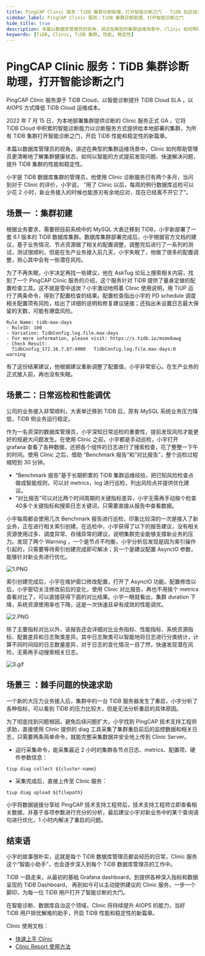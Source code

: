 ```yaml
---
title: PingCAP Clinic 服务：TiDB 集群诊断助理，打开智能诊断之门 - TiDB 社区技术月刊
sidebar_label: PingCAP Clinic 服务：TiDB 集群诊断助理，打开智能诊断之门
hide_title: true
description: 本篇以数据库管理员的视角，讲述在典型的集群运维场景中，Clinic 如何帮助管理员更清晰地了解集群健康状态，如何以智能的方式提前发现问题、快速解决问题，提升 TiDB 集群的性能和稳定性。
keywords: [TiDB, Clinic, TiDB 集群, 性能, 稳定性]
---
```


# PingCAP Clinic 服务：TiDB 集群诊断助理，打开智能诊断之门

PingCAP Clinic 服务源于 TiDB Cloud，以智能诊断提升 TiDB Cloud SLA ，以 AIOPS 方式降低 TiDB Cloud 运维成本。

2022 年 7 月 15 日，为本地部署集群提供诊断的 Clinic 服务正式 GA ，它将 TiDB Cloud 中积累的智能诊断能力以诊断服务方式提供给本地部署的集群，为所有 TiDB 集群打开智能诊断之门，开启 TiDB 性能和稳定性的新篇章。

本篇以数据库管理员的视角，讲述在典型的集群运维场景中，Clinic 如何帮助管理员更清晰地了解集群健康状态，如何以智能的方式提前发现问题、快速解决问题，提升 TiDB 集群的性能和稳定性。

小宇是 TiDB 数据库集群的管理员，他使用 Clinic 诊断服务已有两个多月，当问到对于 Clinic 的评价，小宇说， “用了 Clinic 以后，每周的例行数据库巡检可以少花 2 小时，新业务接入的时候也能游刃有余地应对，现在已经离不开它了”。

## 场景一 ：集群初建

根据业务要求，需要把目前系统中的 MySQL 大表迁移到 TiDB，小宇新部署了一套 6.1 版本的 TiDB 数据库集群。数据库集群部署完成后，小宇根据官方文档的建议，基于业务情况、节点资源做了相关的配置调整，调整完后进行了一系列的测试，测试很顺利，但是在生产业务接入前几天，小宇失眠了，他做了很多的配置调整，担心其中会有一些潜在风险。

为了不再失眠，小宇决定再找一些建议，他在 AskTug 论坛上搜索相关内容，找到了一个 PingCAP Clinic 服务的介绍，这个服务针对 TiDB 提供了量身定做的配置检查工具。这不就是雪中送炭？小宇激动地照着 Clinic 使用说明，用 TiUP 运行了两条命令，得到了配置检查的结果。配置检查指出小宇的 PD schedule 调度相关配置项有风险，给出了详细的说明和修复建议链接；还指出未设置日志最大保留的天数，可能有爆盘风险。

```shell
Rule Name: tidb-max-days
- RuleID: 100
- Variation: TidbConfig.log.file.max-days
- For more information, please visit: https://s.tidb.io/msmo6awg
- Check Result:
  TidbConfig_172.16.7.87:4000   TidbConfig.log.file.max-days:0   warning
```

有了这份结果建议，他根据建议重新调整了配置值，小宇非常安心。在生产业务的正式接入前，再也没有失眠。

## 场景二：日常巡检和性能调优

公司的业务接入非常顺利，大表单迁移到 TiDB 后，原有 MySQL 系统业务压力降低，TiDB 侧业务运行稳定。

作为一名资深的数据库管理员，小宇深知日常巡检的重要性，提前发现风险才能更好的规避大问题发生。在使用 Clinic 之前，小宇都是手动巡检，小宇打开 grafana 查看了各种数据，还把各个组件的日志进行了搜索检查，花了整整一下午的时间。使用 Clinic 之后，借助 “Benchmark 报告”和“对比报告”，整个巡检过程缩短到 30 分钟。

- “Benchmark 报告”基于长期积累的 TiDB 集群运维经验，把已知风险检查点做成智能规则，可以对 metrics，log 进行巡检，列出风险点并提供优化建议。
- “对比报告”可以对比两个时间周期的关键指标差异，小宇无需再手动挨个检查 40多个关键指标和搜索日志关键词，只需要直接从报告中查看数据。

小宇每周都会使用几次 Benchmark 报告进行巡检，印象比较深的一次是接入了新业务，正在进行相关索引创建。在巡检中，小宇获得了以下的报告建议，没有相关资源使用过多、调度异常、存储异常的建议，说明集群完全能够支撑新业务的压力。发现了两个 Warning ，一个是节点不均衡，小宇分析后发现是因为索引操作引起的，只需要等待索引创建完成即可解决；另一个是建议配置 AsyncIO 参数，能够针对新业务进行优化。

![1.PNG](https://img1.www.pingcap.com/prod/1_6539c15b00.PNG)

索引创建完成后，小宇在维护窗口修改配置，打开了 AsyncIO 功能。配置修改以后，小宇密切关注修改前后的变化，使用 Clinic 对比报告，再也不用挨个 metrics 查看对比了，可以直接获得下面的对比结果。小宇一眼就看出，集群 duration 下降，系统资源使用率也下降，这是一次快速且卓有成效的性能调优。

![2.PNG](https://img1.www.pingcap.com/prod/2_5b07f5af38.PNG)

除了主要指标对比以外，该报告还会详细对比业务指标、性能指标、系统资源指标、配置差异和日志聚类差异。其中日志聚类可以智能地将日志进行分类统计，计算不同时间段的日志数量差异，对于日志的变化情况一目了然，快速发现潜在风险，无需再手动搜索相关日志。

![3.gif](https://img1.www.pingcap.com/prod/3_4a2f8b0b01.gif)

## 场景三 ：棘手问题的快速求助

一个新的大压力业务接入后，集群中的一台 TiDB 服务器发生了重启，小宇分析了各种指标，可以看到 TiDB 的压力比较大，但是无法分析重启的具体原因。

为了彻底找到问题根因，避免后续问题扩大，小宇找到 PingCAP 技术支持工程师求助，直接使用 Clinic 提供的 diag 工具采集了集群重启前后的监控数据和相关日志，只需要两条简单命令，就能完整采集数据并安全地上传到 Clinic Server。

- 运行采集命令，能采集最近 2 小时的集群各节点日志、metrics、配置项、硬件参数信息：

```shell
tiup diag collect ${cluster-name}
```

- 采集完成后，直接上传至 Clinic 服务：

```shell
tiup diag upload ${filepath} 
```

小宇将数据链接分享给 PingCAP 技术支持工程师后，技术支持工程师立即查看相关数据，并基于各项参数进行充分的分析，最后建议小宇对新业务中的某个查询语句进行优化，1 小时内解决了重启的问题。

## 结束语

小宇的故事很朴实，这就是每个 TiDB 数据库管理员都会经历的日常，Clinic 服务这个“智能小助手”，也会逐步深入到每个 TiDB 数据库管理员的工作中。

TiDB 一路走来，从最初的基础 Grafana dashboard，到提供各种深入指标和数据呈现的 TiDB Dashboard， 再到如今可以主动提供建议的 Clinic 服务，一步一个脚印，为每一位 TiDB 用户打开了智能诊断的大门。

在智能诊断、数据库自治这个领域，Clinic 将持续提升 AIOPS 的能力，当好 TiDB 用户排忧解难的助手，开启 TiDB 性能和稳定性的新篇章。

Clinic 使用文档：

- [快速上手 Clinic](https://docs.pingcap.com/zh/tidb/stable/quick-start-with-clinic)
- [Clinic Report 使用方法](https://docs.pingcap.com/zh/tidb/stable/clinic-report)
